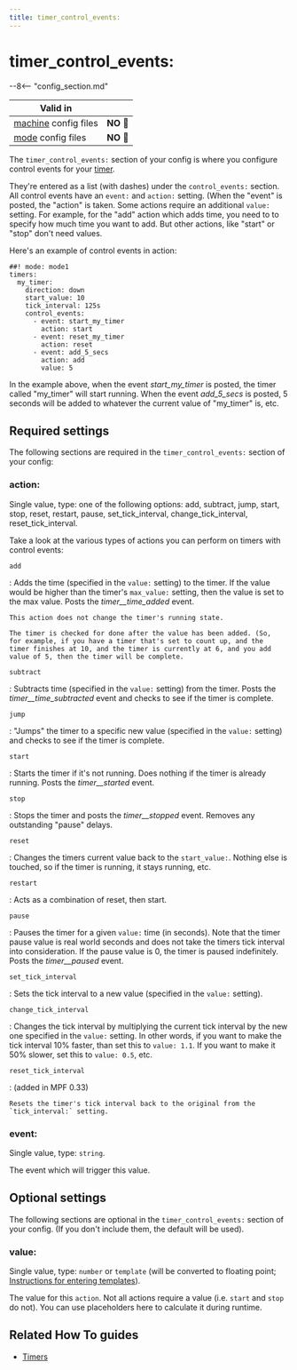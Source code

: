 ```yaml
---
title: timer_control_events:
---
```


# timer_control_events:


--8<-- "config_section.md"

| Valid in | |
|-----|:----:|
|[machine](instructions/machine_config.md) config files |**NO** :no_entry_sign:|
|[mode](instructions/mode_config.md) config files|**NO** :no_entry_sign:|

The `timer_control_events:` section of your config is where you
configure control events for your [timer](timers.md).

They're entered as a list (with dashes) under the `control_events:`
section. All control events have an `event:` and `action:` setting.
(When the "event" is posted, the "action" is taken. Some actions
require an additional `value:` setting. For example, for the "add"
action which adds time, you need to to specify how much time you want to
add. But other actions, like "start" or "stop" don't need values.

Here's an example of control events in action:

``` mpf-config
##! mode: mode1
timers:
  my_timer:
    direction: down
    start_value: 10
    tick_interval: 125s
    control_events:
      - event: start_my_timer
        action: start
      - event: reset_my_timer
        action: reset
      - event: add_5_secs
        action: add
        value: 5
```

In the example above, when the event *start_my_timer* is posted, the
timer called "my_timer" will start running. When the event
*add_5_secs* is posted, 5 seconds will be added to whatever the current
value of "my_timer" is, etc.

## Required settings

The following sections are required in the `timer_control_events:`
section of your config:

### action:

Single value, type: one of the following options: add, subtract, jump,
start, stop, reset, restart, pause, set_tick_interval,
change_tick_interval, reset_tick_interval.

Take a look at the various types of actions you can perform on timers
with control events:

`add`

:   Adds the time (specified in the `value:` setting) to the timer. If
    the value would be higher than the timer's `max_value:` setting,
    then the value is set to the max value. Posts the
    *timer_<name>_time_added* event.

    This action does not change the timer's running state.

    The timer is checked for done after the value has been added. (So,
    for example, if you have a timer that's set to count up, and the
    timer finishes at 10, and the timer is currently at 6, and you add
    value of 5, then the timer will be complete.

`subtract`

:   Subtracts time (specified in the `value:` setting) from the timer.
    Posts the *timer_<name>_time_subtracted* event and checks to see
    if the timer is complete.

`jump`

:   "Jumps" the timer to a specific new value (specified in the
    `value:` setting) and checks to see if the timer is complete.

`start`

:   Starts the timer if it's not running. Does nothing if the timer is
    already running. Posts the *timer_<name>_started* event.

`stop`

:   Stops the timer and posts the *timer_<name>_stopped* event.
    Removes any outstanding "pause" delays.

`reset`

:   Changes the timers current value back to the `start_value:`. Nothing
    else is touched, so if the timer is running, it stays running, etc.

`restart`

:   Acts as a combination of reset, then start.

`pause`

:   Pauses the timer for a given `value:` time (in seconds). Note that
    the timer pause value is real world seconds and does not take the
    timers tick interval into consideration. If the pause value is 0,
    the timer is paused indefinitely. Posts the
    *timer_<name>_paused* event.

`set_tick_interval`

:   Sets the tick interval to a new value (specified in the `value:`
    setting).

`change_tick_interval`

:   Changes the tick interval by multiplying the current tick interval
    by the new one specified in the `value:` setting. In other words, if
    you want to make the tick interval 10% faster, than set this to
    `value: 1.1`. If you want to make it 50% slower, set this to
    `value: 0.5`, etc.

`reset_tick_interval`

:   (added in MPF 0.33)

    Resets the timer's tick interval back to the original from the
    `tick_interval:` setting.

### event:

Single value, type: `string`.

The event which will trigger this value.

## Optional settings

The following sections are optional in the `timer_control_events:`
section of your config. (If you don't include them, the default will be
used).

### value:

Single value, type: `number` or `template` (will be converted to
floating point;
[Instructions for entering templates](instructions/dynamic_values.md)).

The value for this `action`. Not all actions require a value (i.e.
`start` and `stop` do not). You can use placeholders here to calculate
it during runtime.

## Related How To guides

* [Timers](../game_logic/timers.md)
